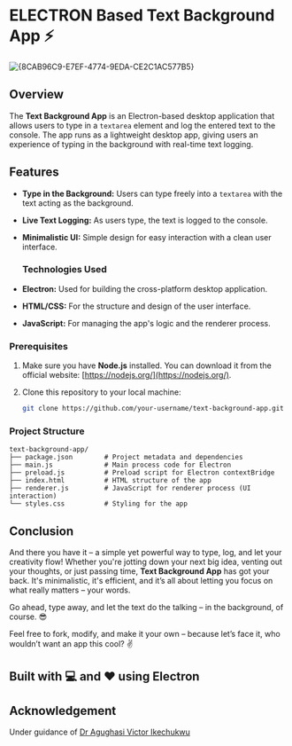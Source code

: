 # ELECTRON Based Text Background App ⚡️


![{8CAB96C9-E7EF-4774-9EDA-CE2C1AC577B5}](https://github.com/user-attachments/assets/e352ae00-e3d4-4997-b1e9-342d9592d23b)

## Overview

The **Text Background App** is an Electron-based desktop application that allows users to type in a `textarea` element and log the entered text to the console. The app runs as a lightweight desktop app, giving users an experience of typing in the background with real-time text logging.

## Features

- **Type in the Background:** Users can type freely into a `textarea` with the text acting as the background.
- **Live Text Logging:** As users type, the text is logged to the console.
- **Minimalistic UI:** Simple design for easy interaction with a clean user interface.

  ### Technologies Used

- **Electron:** Used for building the cross-platform desktop application.
- **HTML/CSS:** For the structure and design of the user interface.
- **JavaScript:** For managing the app's logic and the renderer process.


### Prerequisites

1. Make sure you have **Node.js** installed. You can download it from the official website: [https://nodejs.org/](https://nodejs.org/).
2. Clone this repository to your local machine:

   ```bash
   git clone https://github.com/your-username/text-background-app.git
### Project Structure
```
text-background-app/
├── package.json        # Project metadata and dependencies
├── main.js             # Main process code for Electron
├── preload.js          # Preload script for Electron contextBridge
├── index.html          # HTML structure of the app
├── renderer.js         # JavaScript for renderer process (UI interaction)
└── styles.css          # Styling for the app
```

## Conclusion

And there you have it – a simple yet powerful way to type, log, and let your creativity flow! Whether you're jotting down your next big idea, venting out your thoughts, or just passing time, **Text Background App** has got your back. It's minimalistic, it's efficient, and it’s all about letting you focus on what really matters – your words.

Go ahead, type away, and let the text do the talking – in the background, of course. 😎

Feel free to fork, modify, and make it your own – because let’s face it, who wouldn’t want an app this cool? ✌️


## Built with 💻 and ❤️ using Electron

## Acknowledgement
Under guidance of  [Dr Agughasi Victor Ikechukwu](https://github.com/Victor-Ikechukwu)
